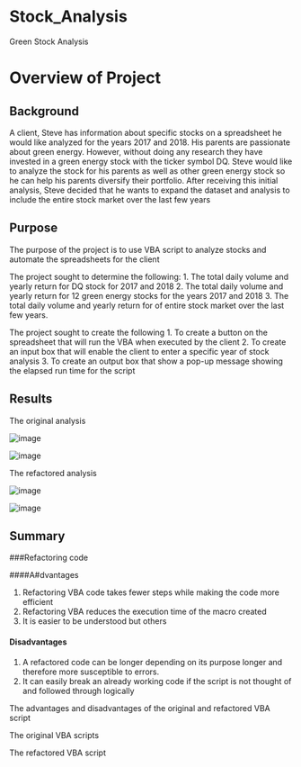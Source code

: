 # Stock_Analysis
Green Stock Analysis

# Overview of Project

## Background
A client, Steve has information about specific stocks on a spreadsheet he would like analyzed for the years 2017 and 2018. His parents are passionate about green energy. However, without doing any research they have invested in a green energy stock with the ticker symbol DQ. Steve would like to analyze the stock for his parents as well as other green energy stock so he can help his parents diversify their portfolio. After receiving this initial analysis, Steve decided that he wants to expand the dataset and analysis to include the entire stock market over the last few years

## Purpose

The purpose of the project is to use VBA script to analyze stocks and automate the spreadsheets for the client 

The project sought to determine the following:
     1.	 The total daily volume and yearly return for DQ stock for 2017 and 2018
     2.	 The total daily volume and yearly return for 12 green energy stocks for the years 2017 and 2018
     3.	The total daily volume and yearly return for of entire stock market over the last few years.

The project sought to create the following
     1.	To create a button on the spreadsheet that will run the VBA when executed by the client
     2.	To create an input box that will enable the client to enter a specific year of stock analysis
     3.	To create an output box that show a pop-up message showing the elapsed run time for the script 

## Results

The original analysis
 

![image](https://user-images.githubusercontent.com/90416094/138494021-38b29c7e-c178-45f8-aaf0-dd52d151fb38.png)

![image](https://user-images.githubusercontent.com/90416094/138495150-ef70def4-177c-48a0-90b3-435bc6bc5172.png)

The refactored analysis

![image](https://user-images.githubusercontent.com/90416094/138495278-aae87309-5a68-49a7-983c-dc16e04c65dc.png)

![image](https://user-images.githubusercontent.com/90416094/138495366-c7cf6718-ac57-4d66-ae6e-3149cd9760f4.png)


## Summary

###Refactoring code 

####A#dvantages 
   1.	Refactoring VBA code takes fewer steps while making the code more efficient 
   2.	Refactoring VBA reduces the execution time of the macro created
   3.	It is easier to be understood but others


#### Disadvantages
   1.	A refactored code can be longer depending on its purpose longer and therefore more susceptible to errors.
   2.	It can easily break an already working code if the script is not thought of and followed through logically

The advantages and disadvantages of the original and refactored VBA script 

The original VBA scripts 

The refactored VBA script 



